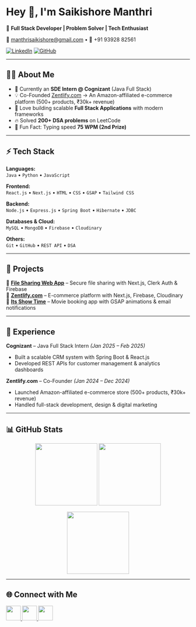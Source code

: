 # Hey 👋, I'm Saikishore Manthri  

🚀 **Full Stack Developer | Problem Solver | Tech Enthusiast**  

📧 manthrisaikishore@gmail.com • 📱 +91 93928 82561  

[![LinkedIn](https://img.shields.io/badge/LinkedIn-0077B5.svg?&style=for-the-badge&logo=linkedin&logoColor=white)](https://www.linkedin.com/in/saikishore-manthri/) 
[![GitHub](https://img.shields.io/badge/GitHub-181717.svg?&style=for-the-badge&logo=github&logoColor=white)](https://github.com/saikishoreMSK)  

---

## 🧑‍💻 About Me  
- 🌱 Currently an **SDE Intern @ Cognizant** (Java Full Stack)  
- 💡 Co-Founded [Zentlify.com](#) → An Amazon-affiliated e-commerce platform (500+ products, ₹30k+ revenue)  
- 🎯 Love building scalable **Full Stack Applications** with modern frameworks  
- 🔥 Solved **200+ DSA problems** on LeetCode  
- 🎹 Fun Fact: Typing speed **75 WPM (2nd Prize)**  

---

## ⚡ Tech Stack  

**Languages:**  
`Java` • `Python` • `JavaScript`  

**Frontend:**  
`React.js` • `Next.js` • `HTML` • `CSS` • `GSAP` • `Tailwind CSS`  

**Backend:**  
`Node.js` • `Express.js` • `Spring Boot` • `Hibernate` • `JDBC`  

**Databases & Cloud:**  
`MySQL` • `MongoDB` • `Firebase` • `Cloudinary`  

**Others:**  
`Git` • `GitHub` • `REST API` • `DSA`  

---

## 🚀 Projects  

🔹 **[File Sharing Web App](#)** – Secure file sharing with Next.js, Clerk Auth & Firebase  
🔹 **[Zentlify.com](#)** – E-commerce platform with Next.js, Firebase, Cloudinary  
🔹 **[Its Show Time](#)** – Movie booking app with GSAP animations & email notifications  

---

## 💼 Experience  

**Cognizant** – Java Full Stack Intern *(Jan 2025 – Feb 2025)*  
- Built a scalable CRM system with Spring Boot & React.js  
- Developed REST APIs for customer management & analytics dashboards  

**Zentlify.com** – Co-Founder *(Jan 2024 – Dec 2024)*  
- Launched Amazon-affiliated e-commerce store (500+ products, ₹30k+ revenue)  
- Handled full-stack development, design & digital marketing  

---

## 📊 GitHub Stats  

<p align="center">
  <img src="https://github-readme-stats.vercel.app/api?username=saikishoreMSK&show_icons=true&theme=radical" height="170"/>
  <img src="https://github-readme-stats.vercel.app/api/top-langs/?username=saikishoreMSK&layout=compact&theme=radical" height="170"/>
</p>

<p align="center">
  <img src="https://github-readme-streak-stats.herokuapp.com?user=saikishoreMSK&theme=radical&hide_border=false" height="170"/>
</p>

---

## 🌐 Connect with Me  
<p align="left">
  <a href="https://www.linkedin.com/in/saikishore-manthri/">
    <img src="https://skillicons.dev/icons?i=linkedin" height="40"/>
  </a>
  <a href="mailto:manthrisaikishore@gmail.com">
    <img src="https://skillicons.dev/icons?i=gmail" height="40"/>
  </a>
  <a href="https://github.com/saikishoreMSK">
    <img src="https://skillicons.dev/icons?i=github" height="40"/>
  </a>
</p>
